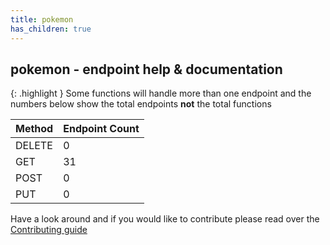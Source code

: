 ```yaml
---
title: pokemon
has_children: true
---
```


## pokemon - endpoint help & documentation

{: .highlight }
Some functions will handle more than one endpoint and the numbers below show the total endpoints **not** the total functions

| **Method** | **Endpoint Count**  |
|------------|---------------------|
| DELETE     | 0       |
| GET        | 31          |
| POST       | 0         |
| PUT        | 0          |

Have a look around and if you would like to contribute please read over the [Contributing guide](https://github.com/Celerium/PokeAPI-PowerShellWrapper/blob/main/.github/CONTRIBUTING.md)

